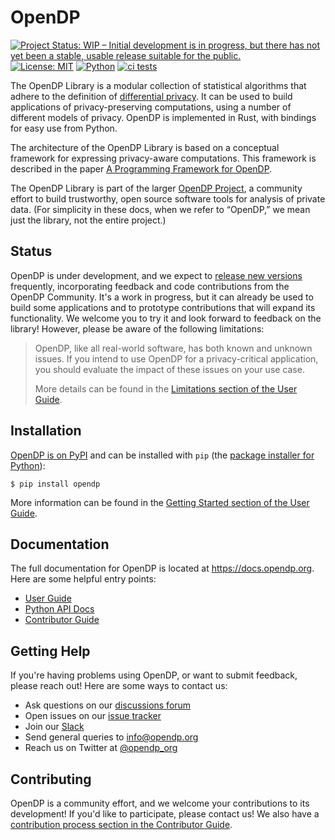 # OpenDP
[![Project Status: WIP – Initial development is in progress, but there has not yet been a stable, usable release suitable for the public.](https://www.repostatus.org/badges/latest/wip.svg)](https://www.repostatus.org/#wip)
[![License: MIT](https://img.shields.io/badge/License-MIT-yellow.svg)](https://opensource.org/licenses/MIT)
[![Python](https://img.shields.io/badge/python-3.8%20%7C%203.9%20%7C%203.10%20%7C%203.11-blue)](https://www.python.org/)
[![ci tests](https://github.com/opendp/opendp/actions/workflows/smoke-test.yml/badge.svg)](https://github.com/opendp/opendp/actions/workflows/smoke-test.yml?query=branch%3Amain)

The OpenDP Library is a modular collection of statistical algorithms that adhere to the definition of
[differential privacy](https://en.wikipedia.org/wiki/Differential_privacy).
It can be used to build applications of privacy-preserving computations, using a number of different models of privacy.
OpenDP is implemented in Rust, with bindings for easy use from Python.

The architecture of the OpenDP Library is based on a conceptual framework for expressing privacy-aware computations.
This framework is described in the paper [A Programming Framework for OpenDP](https://projects.iq.harvard.edu/files/opendp/files/opendp_programming_framework_11may2020_1_01.pdf).

The OpenDP Library is part of the larger [OpenDP Project](https://opendp.org), a community effort to build trustworthy,
open source software tools for analysis of private data.
(For simplicity in these docs, when we refer to “OpenDP,” we mean just the library, not the entire project.)

## Status

OpenDP is under development, and we expect to [release new versions](https://github.com/opendp/opendp/releases) frequently,
incorporating feedback and code contributions from the OpenDP Community.
It's a work in progress, but it can already be used to build some applications and to prototype contributions that will expand its functionality.
We welcome you to try it and look forward to feedback on the library! However, please be aware of the following limitations:

> OpenDP, like all real-world software, has both known and unknown issues.
> If you intend to use OpenDP for a privacy-critical application, you should evaluate the impact of these issues on your use case.
> 
> More details can be found in the [Limitations section of the User Guide](https://docs.opendp.org/en/stable/user/limitations.html).


## Installation

[OpenDP is on PyPI](https://pypi.org/project/opendp/) and can be installed with `pip` (the [package installer for Python](https://pypi.org/project/pip/)):

    $ pip install opendp

More information can be found in the [Getting Started section of the User Guide](https://docs.opendp.org/en/stable/user/getting-started.html).

## Documentation

The full documentation for OpenDP is located at https://docs.opendp.org. Here are some helpful entry points:

* [User Guide](https://docs.opendp.org/en/stable/user/index.html)
* [Python API Docs](https://docs.opendp.org/en/stable/api/python/index.html)
* [Contributor Guide](https://docs.opendp.org/en/stable/contributor/index.html)

## Getting Help

If you're having problems using OpenDP, or want to submit feedback, please reach out! Here are some ways to contact us:

* Ask questions on our [discussions forum](https://github.com/opendp/opendp/discussions)
* Open issues on our [issue tracker](https://github.com/opendp/opendp/issues)
* Join our [Slack](https://join.slack.com/t/opendp/shared_invite/zt-zw7o1k2s-dHg8NQE8WTfAGFnN_cwomA)
* Send general queries to [info@opendp.org](mailto:info@opendp.org)
* Reach us on Twitter at [@opendp_org](https://twitter.com/opendp_org)

## Contributing

OpenDP is a community effort, and we welcome your contributions to its development! 
If you'd like to participate, please contact us! We also have a [contribution process section in the Contributor Guide](https://docs.opendp.org/en/stable/contributor/contribution-process.html).
